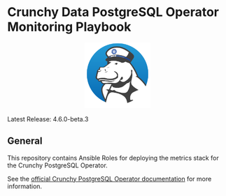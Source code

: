 # Crunchy Data PostgreSQL Operator Monitoring Playbook

<p align="center">
  <img width="150" src="../../../crunchy_logo.png" alt="Crunchy Data"/>
</p>

Latest Release: 4.6.0-beta.3

## General

This repository contains Ansible Roles for deploying the metrics stack for the
Crunchy PostgreSQL Operator.

See the [official Crunchy PostgreSQL Operator documentation](https://access.crunchydata.com/documentation/postgres-operator/)
for more information.

